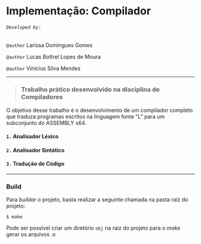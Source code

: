 # Implementação: Compilador

###### `Developed by:`

`@author` Larissa Domingues Gomes

`@author` Lucas Bottrel Lopes de Moura

`@author` Vinícius Silva Mendes

---

> ### Trabalho prático desenvolvido na disciplina de **Compiladores**

O objetivo desse trabalho é o desenvolvimento de um compilador completo que traduza programas escritos na linguagem fonte “L” para um subconjunto do ASSEMBLY x64.


#### `1.` Analisador Léxico
#### `2.` Analisador Sintático
#### `3.` Tradução de Código

---
### Build

Para *buildar* o projeto, basta realizar a seguinte chamada na pasta raíz do projeto:

`$ make`

Pode ser possível criar um diretório `obj` na raiz do projeto para o _make_ gerar os arquivos .o
